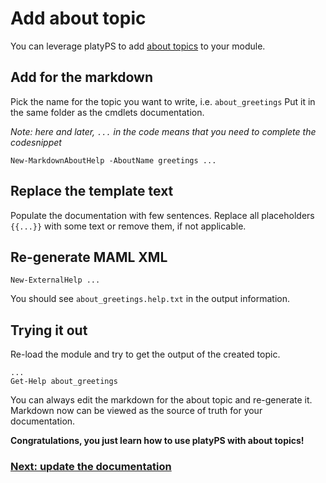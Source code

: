 # Add about topic

You can leverage platyPS to add [about topics](https://technet.microsoft.com/en-us/library/hh847856.aspx) to your module.

## Add for the markdown

Pick the name for the topic you want to write, i.e. `about_greetings`
Put it in the same folder as the cmdlets documentation.

*Note: here and later, `...` in the code means that you need to complete the codesnippet*

```
New-MarkdownAboutHelp -AboutName greetings ...
```

## Replace the template text

Populate the documentation with few sentences.
Replace all placeholders `{{...}}` with some text or remove them, if not applicable.

## Re-generate MAML XML

```
New-ExternalHelp ...
```

You should see `about_greetings.help.txt` in the output information.

## Trying it out

Re-load the module and try to get the output of the created topic.

```
...
Get-Help about_greetings
```

You can always edit the markdown for the about topic and re-generate it.
Markdown now can be viewed as the source of truth for your documentation.

**Congratulations, you just learn how to use platyPS with about topics!**

### [Next: update the documentation](03-Update.md)
